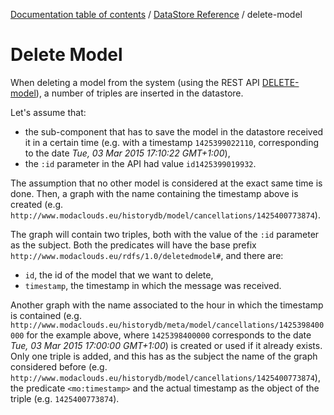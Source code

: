 [Documentation table of contents](../toc.md) / [DataStore Reference](../datastore.md) / delete-model

# Delete Model

When deleting a model from the system (using the REST API [DELETE-model](../rest/model/DELETE-model)), a number of triples are inserted in the datastore.

Let's assume that:

* the sub-component that has to save the model in the datastore received it in a certain time (e.g. with a timestamp `1425399022110`, corresponding to the date *Tue, 03 Mar 2015 17:10:22 GMT+1:00*),
* the `:id` parameter in the API had value `id1425399019932`.

The assumption that no other model is considered at the exact same time is done. Then, a graph with the name containing the timestamp above is created (e.g. `http://www.modaclouds.eu/historydb/model/cancellations/1425400773874`).

The graph will contain two triples, both with the value of the `:id` parameter as the subject. Both the predicates will have the base prefix `http://www.modaclouds.eu/rdfs/1.0/deletedmodel#`, and there are:

* `id`, the id of the model that we want to delete,
* `timestamp`, the timestamp in which the message was received.

Another graph with the name associated to the hour in which the timestamp is contained (e.g. `http://www.modaclouds.eu/historydb/meta/model/cancellations/1425398400000` for the example above, where `1425398400000` corresponds to the date *Tue, 03 Mar 2015 17:00:00 GMT+1:00*) is created or used if it already exists.
Only one triple is added, and this has as the subject the name of the graph considered before (e.g. `http://www.modaclouds.eu/historydb/model/cancellations/1425400773874`), the predicate `<mo:timestamp>` and the actual timestamp as the object of the triple (e.g. `1425400773874`).
